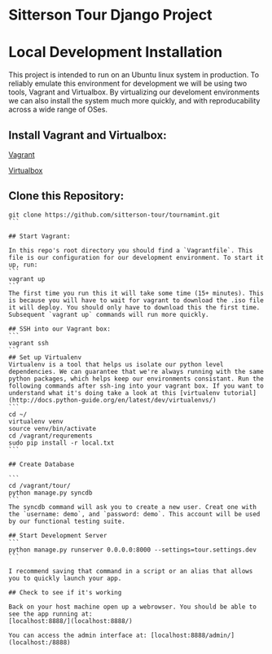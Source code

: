 Sitterson Tour Django Project
=============================

# Local Development Installation
This project is intended to run on an Ubuntu linux system in production. To reliably emulate this environment for development we will be using two tools, Vagrant and Virtualbox. By virtualizing our develoment environments we can also install the system much more quickly, and with reproducability across a wide range of OSes. 

## Install Vagrant and Virtualbox:
[Vagrant](https://www.vagrantup.com/downloads.html)

[Virtualbox](https://www.virtualbox.org/wiki/Downloads)

## Clone this Repository:
````
git clone https://github.com/sitterson-tour/tournamint.git
```

## Start Vagrant:

In this repo's root directory you should find a `Vagrantfile`. This file is our configuration for our development environment. To start it up, run:
```
vagrant up
```
The first time you run this it will take some time (15+ minutes). This is because you will have to wait for vagrant to download the .iso file it will deploy. You should only have to download this the first time. Subsequent `vagrant up` commands will run more quickly. 

## SSH into our Vagrant box:
```
vagrant ssh
```
## Set up Virtualenv
Virtualenv is a tool that helps us isolate our python level dependencies. We can guarantee that we're always running with the same python packages, which helps keep our environments consistant. Run the following commands after ssh-ing into your vagrant box. If you want to understand what it's doing take a look at this [virtualenv tutorial](http://docs.python-guide.org/en/latest/dev/virtualenvs/)
```
cd ~/
virtualenv venv
source venv/bin/activate
cd /vagrant/requrements
sudo pip install -r local.txt
```

## Create Database

```
cd /vagrant/tour/
python manage.py syncdb
```
The syncdb command will ask you to create a new user. Creat one with the `username: demo`, and `password: demo`. This account will be used by our functional testing suite. 

## Start Development Server
```
python manage.py runserver 0.0.0.0:8000 --settings=tour.settings.dev
```

I recommend saving that command in a script or an alias that allows you to quickly launch your app. 

## Check to see if it's working

Back on your host machine open up a webrowser. You should be able to see the app running at: 
[localhost:8888/](localhost:8888/)

You can access the admin interface at: [localhost:8888/admin/](localhost:/8888)
